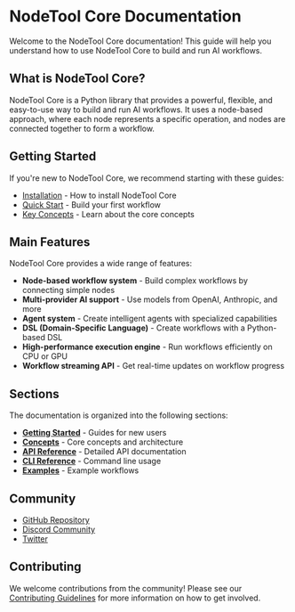 # NodeTool Core Documentation

Welcome to the NodeTool Core documentation! This guide will help you understand how to use NodeTool Core to build and run AI workflows.

## What is NodeTool Core?

NodeTool Core is a Python library that provides a powerful, flexible, and easy-to-use way to build and run AI workflows. It uses a node-based approach, where each node represents a specific operation, and nodes are connected together to form a workflow.

## Getting Started

If you're new to NodeTool Core, we recommend starting with these guides:

- [Installation](getting-started/installation.md) - How to install NodeTool Core
- [Quick Start](getting-started/quick-start.md) - Build your first workflow
- [Key Concepts](concepts/key-concepts.md) - Learn about the core concepts

## Main Features

NodeTool Core provides a wide range of features:

- **Node-based workflow system** - Build complex workflows by connecting simple nodes
- **Multi-provider AI support** - Use models from OpenAI, Anthropic, and more
- **Agent system** - Create intelligent agents with specialized capabilities
- **DSL (Domain-Specific Language)** - Create workflows with a Python-based DSL
- **High-performance execution engine** - Run workflows efficiently on CPU or GPU
- **Workflow streaming API** - Get real-time updates on workflow progress

## Sections

The documentation is organized into the following sections:

- [**Getting Started**](getting-started/index.md) - Guides for new users
- [**Concepts**](concepts/index.md) - Core concepts and architecture
- [**API Reference**](api-reference/index.md) - Detailed API documentation
- [**CLI Reference**](cli.md) - Command line usage
- [**Examples**](../examples/README.md) - Example workflows

## Community

- [GitHub Repository](https://github.com/yourusername/nodetool-core)
- [Discord Community](https://discord.gg/nodetool)
- [Twitter](https://twitter.com/nodetool)

## Contributing

We welcome contributions from the community! Please see our [Contributing Guidelines](../CONTRIBUTING.md) for more information on how to get involved.
